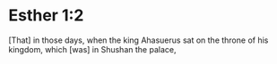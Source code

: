 # Esther 1:2

[That] in those days, when the king Ahasuerus sat on the throne of his kingdom, which [was] in Shushan the palace,